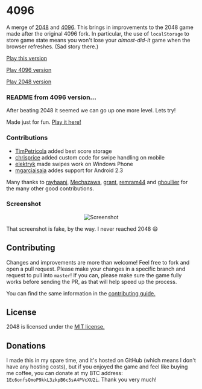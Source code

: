 # 4096

A merge of [2048](https://github.com/gabrielecirulli/2048) and
[4096](https://github.com/martijnkorteweg/4096).  This brings in
improvements to the 2048 game made after the original 4096 fork.  In
particular, the use of `localStorage` to store game state means you
won't lose your _almost-did-it_ game when the browser refreshes.  (Sad
story there.)

[Play this version](http://danui.github.io/4096/)

[Play 4096 version](http://martijnkorteweg.github.io/4096/)

[Play 2048 version](http://gabrielecirulli.github.io/2048/)


### README from 4096 version...

After beating 2048 it seemed we can go up one more level. Lets try!

Made just for fun. [Play it here!](http://martijnkorteweg.github.io/4096/)

### Contributions

 - [TimPetricola](https://github.com/TimPetricola) added best score storage
 - [chrisprice](https://github.com/chrisprice) added custom code for swipe handling on mobile
 - [elektryk](https://github.com/elektryk) made swipes work on Windows Phone
 - [mgarciaisaia](https://github.com/mgarciaisaia) addes support for Android 2.3

Many thanks to [rayhaanj](https://github.com/rayhaanj), [Mechazawa](https://github.com/Mechazawa), [grant](https://github.com/grant), [remram44](https://github.com/remram44) and [ghoullier](https://github.com/ghoullier) for the many other good contributions.

### Screenshot

<p align="center">
  <img src="http://pictures.gabrielecirulli.com/2048-20140309-234100.png" alt="Screenshot"/>
</p>

That screenshot is fake, by the way. I never reached 2048 :smile:

## Contributing
Changes and improvements are more than welcome! Feel free to fork and open a pull request. Please make your changes in a specific branch and request to pull into `master`! If you can, please make sure the game fully works before sending the PR, as that will help speed up the process.

You can find the same information in the [contributing guide.](https://github.com/gabrielecirulli/2048/blob/master/CONTRIBUTING.md)

## License
2048 is licensed under the [MIT license.](https://github.com/gabrielecirulli/2048/blob/master/LICENSE.txt)

## Donations
I made this in my spare time, and it's hosted on GitHub (which means I don't have any hosting costs), but if you enjoyed the game and feel like buying me coffee, you can donate at my BTC address: `1Ec6onfsQmoP9kkL3zkpB6c5sA4PVcXU2i`. Thank you very much!
